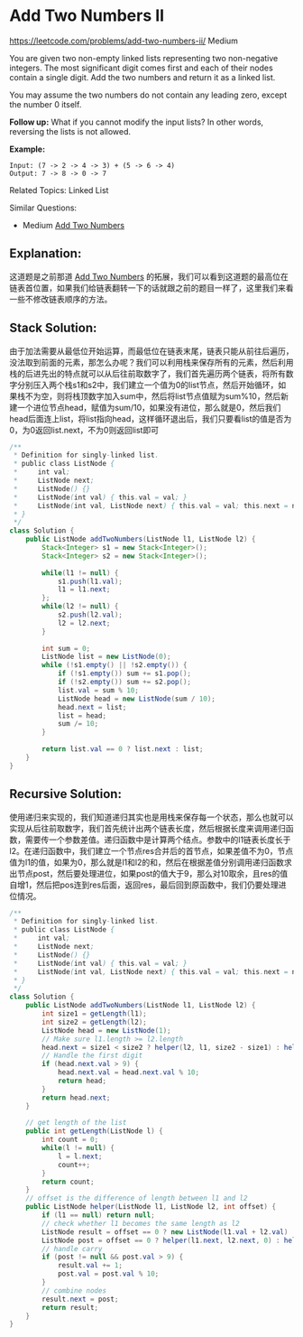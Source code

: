 # Add Two Numbers II
<https://leetcode.com/problems/add-two-numbers-ii/>
Medium

You are given two non-empty linked lists representing two non-negative integers. The most significant digit comes first and each of their nodes contain a single digit. Add the two numbers and return it as a linked list.

You may assume the two numbers do not contain any leading zero, except the number 0 itself.

**Follow up:**
What if you cannot modify the input lists? In other words, reversing the lists is not allowed.

**Example:**

    Input: (7 -> 2 -> 4 -> 3) + (5 -> 6 -> 4)
    Output: 7 -> 8 -> 0 -> 7

Related Topics: Linked List

Similar Questions: 
* Medium [Add Two Numbers](https://leetcode.com/problems/add-two-numbers/)

## Explanation: 
这道题是之前那道 [Add Two Numbers](https://leetcode.com/problems/add-two-numbers/) 的拓展，我们可以看到这道题的最高位在链表首位置，如果我们给链表翻转一下的话就跟之前的题目一样了，这里我们来看一些不修改链表顺序的方法。


## Stack Solution: 
由于加法需要从最低位开始运算，而最低位在链表末尾，链表只能从前往后遍历，没法取到前面的元素，那怎么办呢？我们可以利用栈来保存所有的元素，然后利用栈的后进先出的特点就可以从后往前取数字了，我们首先遍历两个链表，将所有数字分别压入两个栈s1和s2中，我们建立一个值为0的list节点，然后开始循环，如果栈不为空，则将栈顶数字加入sum中，然后将list节点值赋为sum%10，然后新建一个进位节点head，赋值为sum/10，如果没有进位，那么就是0，然后我们head后面连上list，将list指向head，这样循环退出后，我们只要看list的值是否为0，为0返回list.next，不为0则返回list即可

```java
/**
 * Definition for singly-linked list.
 * public class ListNode {
 *     int val;
 *     ListNode next;
 *     ListNode() {}
 *     ListNode(int val) { this.val = val; }
 *     ListNode(int val, ListNode next) { this.val = val; this.next = next; }
 * }
 */
class Solution {
    public ListNode addTwoNumbers(ListNode l1, ListNode l2) {
        Stack<Integer> s1 = new Stack<Integer>();
        Stack<Integer> s2 = new Stack<Integer>();
        
        while(l1 != null) {
            s1.push(l1.val);
            l1 = l1.next;
        };
        while(l2 != null) {
            s2.push(l2.val);
            l2 = l2.next;
        }
        
        int sum = 0;
        ListNode list = new ListNode(0);
        while (!s1.empty() || !s2.empty()) {
            if (!s1.empty()) sum += s1.pop();
            if (!s2.empty()) sum += s2.pop();
            list.val = sum % 10;
            ListNode head = new ListNode(sum / 10);
            head.next = list;
            list = head;
            sum /= 10;
        }
        
        return list.val == 0 ? list.next : list;
    }
}
```

## Recursive Solution: 
使用递归来实现的，我们知道递归其实也是用栈来保存每一个状态，那么也就可以实现从后往前取数字，我们首先统计出两个链表长度，然后根据长度来调用递归函数，需要传一个参数差值。递归函数中是计算两个结点。参数中的l1链表长度长于l2。在递归函数中，我们建立一个节点res合并后的首节点，如果差值不为0，节点值为l1的值，如果为0，那么就是l1和l2的和，然后在根据差值分别调用递归函数求出节点post，然后要处理进位，如果post的值大于9，那么对10取余，且res的值自增1，然后把pos连到res后面，返回res，最后回到原函数中，我们仍要处理进位情况。

```java
/**
 * Definition for singly-linked list.
 * public class ListNode {
 *     int val;
 *     ListNode next;
 *     ListNode() {}
 *     ListNode(int val) { this.val = val; }
 *     ListNode(int val, ListNode next) { this.val = val; this.next = next; }
 * }
 */
class Solution {
    public ListNode addTwoNumbers(ListNode l1, ListNode l2) {
        int size1 = getLength(l1);
        int size2 = getLength(l2);
        ListNode head = new ListNode(1);
        // Make sure l1.length >= l2.length
        head.next = size1 < size2 ? helper(l2, l1, size2 - size1) : helper(l1, l2, size1 - size2);
        // Handle the first digit
        if (head.next.val > 9) {
            head.next.val = head.next.val % 10;
            return head;
        }
        return head.next;
    }
    
    // get length of the list
    public int getLength(ListNode l) {
        int count = 0;
        while(l != null) {
            l = l.next;
            count++;
        }
        return count;
    }
    // offset is the difference of length between l1 and l2
    public ListNode helper(ListNode l1, ListNode l2, int offset) {
        if (l1 == null) return null;
        // check whether l1 becomes the same length as l2
        ListNode result = offset == 0 ? new ListNode(l1.val + l2.val) : new ListNode(l1.val);
        ListNode post = offset == 0 ? helper(l1.next, l2.next, 0) : helper(l1.next, l2, offset - 1);
        // handle carry 
        if (post != null && post.val > 9) {
            result.val += 1;
            post.val = post.val % 10;
        }
        // combine nodes
        result.next = post;
        return result;
    }
}
```
